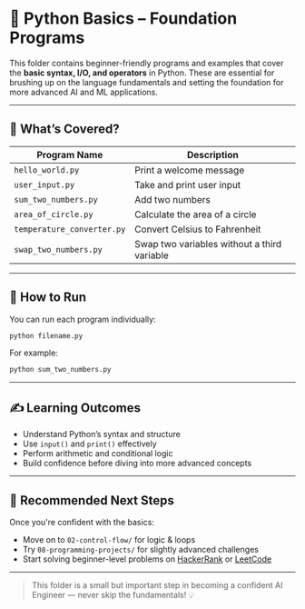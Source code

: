 # 📘 Python Basics – Foundation Programs

This folder contains beginner-friendly programs and examples that cover the **basic syntax, I/O, and operators** in Python. These are essential for brushing up on the language fundamentals and setting the foundation for more advanced AI and ML applications.

---

## 🧠 What’s Covered?

| Program Name               | Description                                 |
| -------------------------- | ------------------------------------------- |
| `hello_world.py`           | Print a welcome message                     |
| `user_input.py`            | Take and print user input                   |
| `sum_two_numbers.py`       | Add two numbers                             |
| `area_of_circle.py`        | Calculate the area of a circle              |
| `temperature_converter.py` | Convert Celsius to Fahrenheit               |
| `swap_two_numbers.py`      | Swap two variables without a third variable |

---

## 🧪 How to Run

You can run each program individually:

```bash
python filename.py
```

For example:

```bash
python sum_two_numbers.py
```

---

## ✍️ Learning Outcomes

* Understand Python’s syntax and structure
* Use `input()` and `print()` effectively
* Perform arithmetic and conditional logic
* Build confidence before diving into more advanced concepts

---

## 🔗 Recommended Next Steps

Once you're confident with the basics:

* Move on to `02-control-flow/` for logic & loops
* Try `08-programming-projects/` for slightly advanced challenges
* Start solving beginner-level problems on [HackerRank](https://www.hackerrank.com/domains/tutorials/10-days-of-python) or [LeetCode](https://leetcode.com/problemset/all/)

---

> This folder is a small but important step in becoming a confident AI Engineer — never skip the fundamentals! 💡
